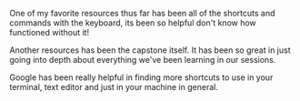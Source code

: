 One of my favorite resources thus far has been all of the shortcuts and commands with the keyboard, its been so helpful
don't know how functioned without it!

Another resources has been the capstone itself. It has been so great in just going into depth about everything we've been learning in our sessions.

Google has been really helpful in finding more shortcuts to use in your terminal, text editor and just in your machine in general. 
